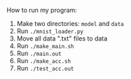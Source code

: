How to run my program:

1. Make two directories: `model` and `data`
2. Run `./mnist_loader.py`
3. Move all data ".txt" files to data
4. Run `./make_main.sh`
5. Run `./main.out`
6. Run `./make_acc.sh`
7. Run `./test_acc.out`
